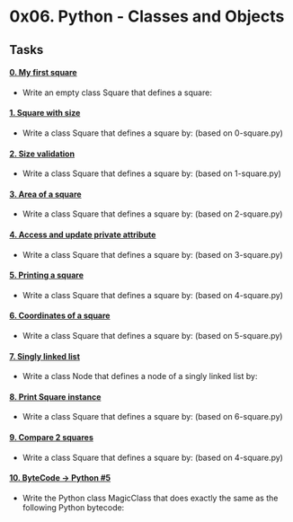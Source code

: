 # 0x06. Python - Classes and Objects

## Tasks

#### [0. My first square](0-square.py)
* Write an empty class Square that defines a square:
#### [1. Square with size](1-square.py)
* Write a class Square that defines a square by: (based on 0-square.py)
#### [2. Size validation](2-square.py)
* Write a class Square that defines a square by: (based on 1-square.py)
#### [3. Area of a square](3-square.py)
* Write a class Square that defines a square by: (based on 2-square.py)
#### [4. Access and update private attribute](4-square.py)
* Write a class Square that defines a square by: (based on 3-square.py)
#### [5. Printing a square](5-square.py)
* Write a class Square that defines a square by: (based on 4-square.py)
#### [6. Coordinates of a square](6-square.py)
* Write a class Square that defines a square by: (based on 5-square.py)
#### [7. Singly linked list](100-singly_linked_list.py)
* Write a class Node that defines a node of a singly linked list by:
#### [8. Print Square instance](101-square.py)
* Write a class Square that defines a square by: (based on 6-square.py)
#### [9. Compare 2 squares](102-square.py)
* Write a class Square that defines a square by: (based on 4-square.py)
#### [10. ByteCode -> Python #5](103-magic_class.py)
* Write the Python class MagicClass that does exactly the same as the following Python bytecode:

